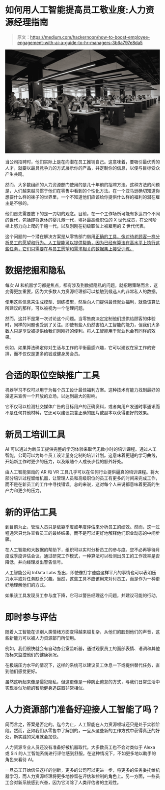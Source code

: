 # 如何用人工智能提高员工敬业度:人力资源经理指南

> 原文：<https://medium.com/hackernoon/how-to-boost-employee-engagement-with-ai-a-guide-to-hr-managers-3b6a797e8da5>

![](img/3664c6530808f693184a8fbba70a23a9.png)

当公司招聘时，他们实际上是在向潜在员工推销自己。这意味着，要吸引最优秀的人才，就要以最具竞争力的方式展示你的产品，并定制你的信息，以便与目标受众产生共鸣。

然而，大多数组织的人力资源部门使用的是几十年前的招聘方法。这种方法的问题是，人们越来越习惯于他们在零售中看到的个性化方法。在一个亚马逊确切知道你想要什么样的袜子的世界里，一个不知道他们应该给你提供什么样的福利的潜在雇主是不够的。

他们首先需要放下的是一刀切的观念。目前，在一个工作场所可能有多达四个不同的世代，包括即将退休的婴儿潮一代，填补最高级职位的 X 世代成员，在公司阶梯上努力向上爬的千禧一代，以及刚刚在初级职位上被雇用的 Z 世代代表。

这个问题的一个潜在解决方案是从零售部门借用[正确的工具，像对待老顾客一样分析员工的愿望和行为。人工智能可以提供帮助，因为已经有算法在高水平上执行这些任务，它们只需要在与员工愿望和需求相关的数据集上接受训练。](https://www.benefitspro.com/2018/09/11/fixing-employee-engagement-with-ai/)

# 数据挖掘和隐私

每次 AI 和机器学习都是焦点，都有涉及到数据隐私的问题。就招聘策略而言，这变得更加重要，因为大多数人力资源经理都可以接触到候选人的非常私人的数据。

使用这些信息来生成模型、训练模型，然后向人们提供最佳就业福利，就像该算法所建议的那样，可以被视为一个伦理问题。

然而，这并不是第一次讨论这个问题。当零售商决定定制他们提供给顾客的体验时，同样的问题也受到了关注。即使有些人仍然害怕人工智能的能力，但我们大多数人只是享受被提供给我们刚刚好的便利。将人工智能用于就业也会有同样的效果。

例如，如果算法确定你对生活与工作的平衡最感兴趣，它可以建议在家工作的安排，而不仅仅是更多的钱或健身房会员。

# 合适的职位空缺推广工具

机器学习不仅可以用于为每个员工设计最佳福利方案。这种技术有能力找到最好的渠道来宣传一个开放的立场，以达到最大的影响。

它不仅可以检测社交媒体广告的目标用户的正确资料，或者向用户发送时事通讯而不是任何其他材料，它还可以建议包含正确的图片或副本以获得更好的效果。

# 新员工培训工具

AI 可以通过为新员工提供完整的学习体验来取代无数小时的培训课程。通过人工智能，公司可以为每个员工设计量身定制的培训计划。这意味着更短的学习曲线，开始新工作时更少的压力，以及跟随个人成长步伐的额外好处。

由人工智能驱动的 AR 和 VR 工具几乎可以在任何行业提供逼真的培训课程。将大部分培训过程留给机器，让管理人员和高级职位的员工有更多的时间来完成工作，而不是在新员工的工作中寻找错误。总的来说，这对每个人来说都意味着更高的生产力和更少的压力。

# 新的评估工具

到目前为止，管理人员只是依靠季度或年度评估来分析员工的绩效。然而，这一过程通常只允许查看员工的最终结果，而不是可以更好地解释他们职业动态的中间步骤。

在人工智能和大数据的帮助下，组织可以实时分析员工的参与度。您不必再等待月度或季度评估会议。通过研究工作模式，一种算法可以检测出员工的工作效率是否降低，并向经理发出警告信号。

人工智能公司 InData Labs 指出，即使像打字速度这样平凡的事情也可以表明压力水平或对任务缺乏兴趣。当然，这些工具不应该用来对付员工，而是作为一种更好地理解他们的方式。

如果该工具发现员工参与度下降，它可以警告经理这个问题，并建议可能的行动。

# 即时参与评估

随着人工智能在识别人类情绪方面变得越来越复杂，从他们的脸到他们的声音，这些新能力可以被人力资源部门所使用。

例如，我们很快就会有自动办公室监听器，通过观察员工的面部表情、语调和其他指标来监控他们的健康状况。

在极端压力水平的情况下，这样的系统可以建议员工休息一下或提供替代任务，直到他们感觉更好。

虽然这听起来像是侵犯隐私，但这更像是一种防止倦怠的方式，与我们日常生活中实现类似功能的智能健身追踪器非常相似。

# 人力资源部门准备好迎接人工智能了吗？

简而言之，答案是否定的。迄今为止，人工智能在人力资源领域还只是处于实验阶段。然而，正如我们从零售中了解到的，一旦从这些新的工作方式中获得真正的好处，新实践的采用就会加快。

人力资源专业人员还没有准备好被机器取代，大多数员工也不会对类似于 Alexa 或 Siri 的人工智能系统进行评估感到舒服。在这种情况下，不如更多地以助手的角色来看待 AI。

一旦员工开始信任这样的创新，更多的公司可以更进一步，将更多的任务委托给机器学习，而人力资源经理将更多地停留在评估和控制的角色上。另一方面，一些员工会对新系统感到兴奋，因为它消除了人类评估者的主观性。